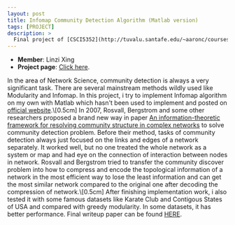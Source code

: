 ```yaml
---
layout: post
title: Infomap Community Detection Algorithm (Matlab version)
tags: [PROJECT]
description: >
  Final project of [CSCI5352](http://tuvalu.santafe.edu/~aaronc/courses/5352/).
---
```

- **Member**: Linzi Xing
- **Project page**: [Click here](https://github.com/lxing532/infoMap_project).

In the area of Network Science, community detection is always a very significant task. There are several mainstream methods wildly used like Modularity and Infomap. In this project, i try to implement Infomap algorithm on my own with Matlab which hasn't been used to implement and posted on [official website](http://www.mapequation.org/code.html).\\[0.5cm]
In 2007, Rosvall, Bergstrom and some other researchers proposed a brand new way in paper [An information-theoretic framework for resolving community structure in complex networks](http://www.pnas.org/content/104/18/7327.short) to solve community detection problem. Before their method, tasks of community detection always just focused on the links and edges of a network separately. It worked well, but no one treated the whole network as a system or map and had eye on the connection of interaction between nodes in network. Rosvall and Bergstrom tried to transfer the community discover problem into how to compress and encode the topological information of a network in the most efficient way to lose the least information and can get the most similar network compared to the original one after decoding the compression of network.\\[0.5cm]
After finishing implementation work, i also tested it with some famous datasets like Karate Club and Contigous States of USA and compared with greedy modularity. In some datasets, it has better performance. Final writeup paper can be found [HERE](https://github.com/lxing532/infoMap_project/blob/master/infomap_project%20writeup.pdf).


